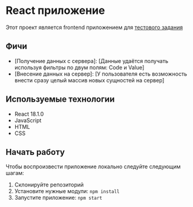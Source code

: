 # React приложение

Этот проект является frontend приложением для [тестового задания](https://github.com/byteslav/TestTask_ItExpert/blob/main/README.md)

## Фичи

- [Получение данных с сервера]: [Данные удаётся получать используя фильтры по двум полям: Code и Value]
- [Внесение данных на сервер]: [У пользователя есть возможность внести сразу целый массив новых сущностей на сервер]

## Используемые технологии

- React 18.1.0
- JavaScript
- HTML
- CSS

## Начать работу

Чтобы воспроизвести приложение локально следуйте следующим шагам:

1. Склонируйте репозиторий
2. Установите нужные модули: `npm install`
3. Запустите приложение: `npm start`
